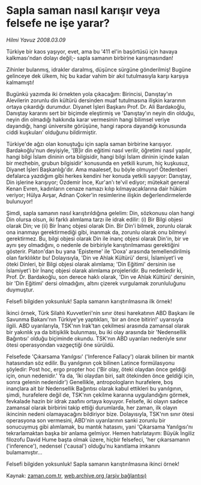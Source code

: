 # Sapla saman nasıl karışır veya felsefe ne işe yarar?

*Hilmi Yavuz 2008.03.09*

<tr><td class="metin" colspan="2" style="padding-top: 20px; padding-left: 5px; padding-right: 10px;">Türkiye bir kaos yaşıyor, evet, ama bu '411 el'in başörtüsü için havaya kalkması'ndan dolayı değil;- sapla samanın birbirine karışmasından!</td></tr><tr><td class="metin" colspan="2" style="padding-top: 20px; padding-left: 5px; padding-right: 10px;"><p>Zihinler bulanmış, idrakler daralmış, düşünce sürgüne gönderilmiş! Bugüne gelinceye dek ülkem, hiç bu kadar vahim bir akıl tutulmasıyla karşı karşıya kalmamıştı!
<p>Bugünkü yazımda iki örnekten yola çıkacağım: Birincisi, Danıştay'ın Alevilerin zorunlu din kültürü dersinden muaf tutulmasına ilişkin kararının ortaya çıkardığı durumdur. Diyanet İşleri Başkanı Prof. Dr. Ali Bardakoğlu, Danıştay kararını sert bir biçimde eleştirmiş ve 'Danıştay'ın neyin din olduğu, neyin din olmadığı hakkında karar vermesinin hangi bilimsel veriye dayandığı, hangi üniversite görüşüne, hangi rapora dayandığı konusunda ciddi kuşkuları' olduğunu bildirmiştir. 
<p>Türkiye'de ağzı olan konuştuğu için sapla saman birbirine karışıyor. Bardakoğlu'nun deyişiyle, '[B]ir din eğitimi nasıl verilir, öğretimi nasıl yapılır, hangi bilgi İslam dininin orta bilgisidir, hangi bilgi İslam dininin içinde kalan bir mezhebin, grubun bilgisidir' konusunda en yetkili kurum, hiç kuşkusuz, Diyanet İşleri Başkanlığı'dır. Ama maalesef, bu böyle olmuyor! Ötedenberi defalarca yazdığım gibi herkes kendini her konuda yetkili sayıyor: Danıştay, Din işlerine karışıyor; Özdemir İnce, Kur'an'ı te'vil ediyor; mütekait general Kenan Evren, kadınların cenaze namazı kılıp kılmayacaklarına dair hüküm veriyor; Hülya Avşar, Adnan Çoker'in resimlerine ilişkin değerlendirmelerde bulunuyor!
<p>Şimdi, sapla samanın nasıl karıştırıldığına gelelim: Din, sözkonusu olan hangi Din olursa olsun, iki farklı alımlama tarzı ile idrak edilir: (i) Bir Bilgi objesi olarak Din; ve (ii) Bir İnanç objesi olarak Din. Bir Din'i bilmek, zorunlu olarak ona inanmayı gerektirmediği gibi, inanmak da, zorunlu olarak onu bilmeyi gerektirmez. Bu, bilgi objesi olarak Din ile inanç objesi olarak Din'in, bir ve aynı şey olmadığını, o nedenle de birbiriyle karıştırılmaması gerektiğini gösterir. Platon'dan bu yana 'Episteme' ile 'Doxa' arasında temellendirilmiş olan farklılıktır bu! Dolayısıyla, 'Din ve Ahlak Kültürü' dersi, İslamiyet'i ve öteki Dinleri, bir Bilgi objesi olarak alımlama; 'Din Eğitimi' dersinin ise İslamiyet'i bir İnanç objesi olarak alımlama projeleridir. Bu nedenledir ki, Prof. Dr. Bardakoğlu, son derece haklı olarak, 'Din ve Ahlak Kültürü' dersinin, bir 'Din Eğitimi' dersi olmadığını, altını çizerek vurgulamak zorunluluğunu duymuştur. 
<p>Felsefi bilgiden yoksunluk! Sapla samanın karıştırılmasına ilk örnek!
<p>İkinci örnek, Türk Silahlı Kuvvetleri'nin sınır ötesi harekatının ABD Başkanı ile Savunma Bakanı'nın Türkiye'ye yaptıkları, 'bir an önce bitirin!' uyarısıyla ilgili. ABD uyarılarıyla, TSK'nın Irak'tan çekilmesi arasında zamansal olarak bir yakınlık ya da bitişiklik bulunması, bu iki olay arasında bir 'Nedensellik Bağıntısı' olduğu biçiminde okundu. TSK'nın ABD uyarıları nedeniyle sınır ötesi operasyondan vazgeçtiği öne sürüldü.
<p>Felsefede 'Çıkarsama Yanılgısı' ('Inference Fallacy') olarak bilinen bir mantık hatasından söz edilir. Bu yanılgının çok bilinen Latince formülasyonu şöyledir: Post hoc, ergo propter hoc ('Bir olay, öteki olaydan önce geldiği için, onun nedenidir.' Ya da, 'İki olaydan biri, salt ötekinden önce geldiği için, sonra gelenin nedenidir') Genellikle, antropologların hurafelere, boş inançlara ait bir Nedensellik Bağıntısı olarak kabul ettikleri bu yanılgının, şimdi, hurafelere değil de, TSK'nın çekilme kararına uygulandığını görmek, fevkalade hazin bir idrak zaafını ortaya koyuyor. Felsefe, iki olayın sadece zamansal olarak birbirini takip ettiği durumlarda, her zaman, ilk olayın ikincinin nedeni olamayacağını bildiriyor bize. Dolayısıyla, TSK'nın sınır ötesi operasyona son vermesini, ABD'nin uyarılarının sanki zorunlu bir sonucuymuş gibi alımlamak, bu mantık hatasını, yani 'Çıkarsama Yanılgısı'nı tekrarlamaktan başka bir anlama gelmiyor. Hemen hatırlatayım: Büyük İngiliz filozofu David Hume başta olmak üzere, hiçbir felsefeci, 'her çıkarsamanın ('inference'), nedensel ('causal') olduğu'nu kanıtlama imkanını bulamamıştır...
<p>Felsefi bilgiden yoksunluk! Sapla samanın karıştırılmasına ikinci örnek! <br/></p></p></p></p></p></p></p></p></td></tr>

Kaynak: [zaman.com.tr](http://zaman.com.tr/yazar.do?yazino=662018), [web.archive.org (arşiv bağlantısı)](http://web.archive.org/web/20080423063340/http://www.zaman.com.tr:80/yazar.do?yazino=662018)
